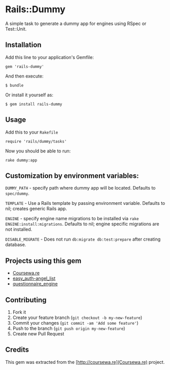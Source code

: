 # Rails::Dummy

A simple task to generate a dummy app for engines using RSpec or Test::Unit.

## Installation

Add this line to your application's Gemfile:

    gem 'rails-dummy'

And then execute:

    $ bundle

Or install it yourself as:

    $ gem install rails-dummy

## Usage

Add this to your `Rakefile`

    require 'rails/dummy/tasks'

Now you should be able to run:

    rake dummy:app


## Customization by environment variables: 

`DUMMY_PATH` - specify path where dummy app will be located. Defaults to `spec/dummy`.

`TEMPLATE` - Use a Rails template by passing  environment variable. Defaults to nil; creates generic Rails app.

`ENGINE` - specify engine name migrations to be installed via `rake ENGINE:install:migrations`. Defaults to nil; engine specific migrations are not installed.

`DISABLE_MIGRATE` - Does not run `db:migrate db:test:prepare` after creating database.

## Projects using this gem

* [Coursewa.re](http://coursewa.re/about)
* [easy_auth-angel_list](https://github.com/geekcelerator/easy_auth-angel_list)
* [questionnaire_engine](http://github.com/twinge/questionnaire_engine)

## Contributing

1. Fork it
2. Create your feature branch (`git checkout -b my-new-feature`)
3. Commit your changes (`git commit -am 'Add some feature'`)
4. Push to the branch (`git push origin my-new-feature`)
5. Create new Pull Request

## Credits

This gem was extracted from the [http://coursewa.re](Coursewa.re) project.
